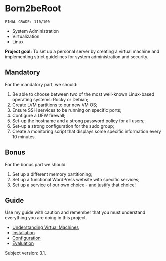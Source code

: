 # Born2beRoot
```
FINAL GRADE: 110/100
```
- System Administration
- Virtualization
- Linux

**Project goal:** To set up a personal server by creating a virtual machine and implementing strict guidelines for system administration and security.
## Mandatory
For the mandatory part, we should:

1. Be able to choose between two of the most well-known Linux-based operating systems: Rocky or Debian;
2. Create LVM partitions to our new VM OS;
3. Ensure SSH services to be running on specific ports;
4. Configure a UFW firewall;
5. Set-up the hostname and a strong password policy for all users;
6. Set-up a strong configuration for the sudo group;
7. Create a monitoring script that displays some specific information every 10 minutes.
## Bonus
For the bonus part we should:

1. Set up a different memory partitioning;
2. Set up a functional WordPress website with specific services;
3. Set up a service of our own choice - and justify that choice!

## Guide
Use my guide with caution and remember that you must understand everything you are doing in this project.
* [Understanding Virtual Machines](https://github.com/pickled-git/born2beroot_full_guide/blob/main/Virtualization.md#understanding-virtual-machines)
* [Installation](https://github.com/pickled-git/born2beroot_full_guide/blob/main/Installation.md#installation)
* [Configuration](https://github.com/pickled-git/born2beroot_full_guide/edit/main/Configuration.md#configuration)
* [Evaluation](https://github.com/pickled-git/born2beroot_full_guide/blob/main/Evaluation.md#evaluation)

Subject version: 3.1.
